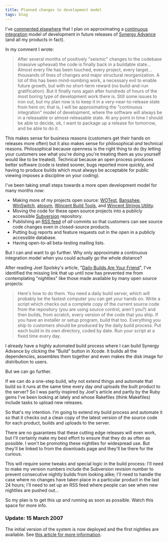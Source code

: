 ```yaml
---
title: Planned changes to development model
tags: blog
---
```


I've [commented elsewhere](http://www.wincent.com/a/support/forums/ubbthreads.php?ubb=showflatΝmber=1008&page=1) that I plan on approximating a [continuous integration](http://www.wincent.com/knowledge-base/continuous%20integration) model of development in future releases of [Synergy Advance](http://advance.wincent.com/) (and all my products in fact).

In my comment I wrote:

> After several months of positively "seismic" changes to the codebase (massive upheaval) the code is finally back in a buildable state... Almost every file has been touched, every project, every target... thousands of lines of changes and major structural reorganization. A lot of this has been mind-numbing work, a necessary evil to enable future growth, but with no short-term reward (no build-and-run gratification). But it finally runs again after hundreds of hours of the most boring type of development work there is. Still some issues to iron out, but my plan now is to keep it in a very-near-to-release state from here on; that is, I will be approximating the "continuous integration" model of development, where the software will always be in a releasable or almost-releasable state. At any point in time I should be able to decide, ok, I want to package up a release for tomorrow, and be able to do it.

This makes sense for business reasons (customers get their hands on releases more often) but it also makes sense for philosophical _and_ technical reasons. Philosophical because openness is the right thing to do (by letting your customers see what you're doing you're treating them as you yourself would like to be treated). Technical because an open process produces better software (code is tested sooner, bugs reported more quickly, and having to produce builds which must always be acceptable for public viewing imposes a discipline on your coding).

I've been taking small steps towards a more open development model for many months now:

-   Making more of my projects open source: [WOTest](http://test.wincent.com), [Bansshee](http://bansshee.wincent.com/), [WinSwitch](http://winswitch.wincent.com), [atosym](http://www.wincent.com/a/products/atosym/), [Wincent Build Tools](http://www.wincent.com/a/products/buildtools/), and [Wincent Strings Utility](http://strings.wincent.com/).
-   Moving the code for these open source projects into a publicly accessible [Subversion](http://www.wincent.com/knowledge-base/Subversion) repository.
-   Publishing an [RSS feed](http://www.wincent.com/a/about/wincent/weblog/svn-log/atom.xml) of _all_ commits so that customers can see source code changes even in closed-source products.
-   Putting bug reports and feature requests out in the open in a publicly accessible database.
-   Having open-to-all beta-testing mailing lists.

But I can and want to go further. Why only approximate a continuous integration model when you could actually go the whole distance?

After reading Joel Spolsky's article, "[Daily Builds Are Your Friend](http://www.joelonsoftware.com/articles/fog0000000023.html)", I've identified the missing link that up until now has prevented me from contemplating "nightlies" like those made available by many open source projects:

> Here's how to do them. You need a daily build server, which will probably be the fastest computer you can get your hands on. Write a script which checks out a complete copy of the current source code from the repository (you are using source control, aren't you?) and then builds, from scratch, every version of the code that you ship. If you have an installer or setup program, build that too. Everything you ship to customers should be produced by the daily build process. Put each build in its own directory, coded by date. Run your script at a fixed time every day.

I already have a highly automated build process where I can build Synergy Advance by clicking the "Build" button in Xcode. It builds all the dependencies, assembles them together and even makes the disk image for distribution to users.

But we can go further.

If we can do a one-step build, why not extend things and automate that build so it runs at the same time every day _and_ uploads the built product to the server? So I was partly inspired by Joel's article and partly by the Ruby gems I've been looking at lately and whose Rakefiles (think Makefiles) include tasks to upload new releases.

So that's my intention. I'm going to extend my build process and automate it so that it checks out a clean copy of the latest version of the source code for each product, builds and uploads to the server.

There are no guarantees that these cutting edge releases will even work, but I'll certainly make my best effort to ensure that they do as often as possible. I won't be promoting these nightlies for widespread use. But they'll be linked to from the downloads page and they'll be there for the curious.

This will require some tweaks and special logic in the build process: I'll need to make my version numbers include the Subversion revision number to prevent consecutive nightly builds from looking alike; I'll need to handle the case where no changes have taken place in a particular product in the last 24 hours; I'll need to set up an RSS feed where people can see when new nightlies are pushed out...

So my plan is to get this up and running as soon as possible. Watch this space for more info.

### Update: 15 March 2007

The initial version of the system is now deployed and the first nightlies are available. See [this article for more information](http://www.wincent.com/s/nightlies/).
